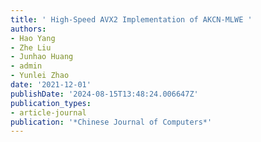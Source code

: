 ```yaml
---
title: ' High-Speed AVX2 Implementation of AKCN-MLWE '
authors:
- Hao Yang
- Zhe Liu
- Junhao Huang
- admin
- Yunlei Zhao
date: '2021-12-01'
publishDate: '2024-08-15T13:48:24.006647Z'
publication_types:
- article-journal
publication: '*Chinese Journal of Computers*'
---
```

